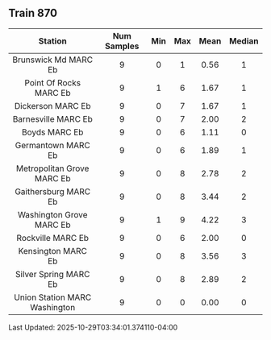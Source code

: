 ## Train 870

| Station | Num Samples | Min | Max | Mean | Median |
| :-----: | :---------: | :-: | :-: | :--: | :----: |
| Brunswick Md MARC Eb | 9 | 0 | 1 | 0.56 | 1 |
| Point Of Rocks MARC Eb | 9 | 1 | 6 | 1.67 | 1 |
| Dickerson MARC Eb | 9 | 0 | 7 | 1.67 | 1 |
| Barnesville MARC Eb | 9 | 0 | 7 | 2.00 | 2 |
| Boyds MARC Eb | 9 | 0 | 6 | 1.11 | 0 |
| Germantown MARC Eb | 9 | 0 | 6 | 1.89 | 1 |
| Metropolitan Grove MARC Eb | 9 | 0 | 8 | 2.78 | 2 |
| Gaithersburg MARC Eb | 9 | 0 | 8 | 3.44 | 2 |
| Washington Grove MARC Eb | 9 | 1 | 9 | 4.22 | 3 |
| Rockville MARC Eb | 9 | 0 | 6 | 2.00 | 0 |
| Kensington MARC Eb | 9 | 0 | 8 | 3.56 | 3 |
| Silver Spring MARC Eb | 9 | 0 | 8 | 2.89 | 2 |
| Union Station MARC Washington | 9 | 0 | 0 | 0.00 | 0 |


Last Updated: 2025-10-29T03:34:01.374110-04:00